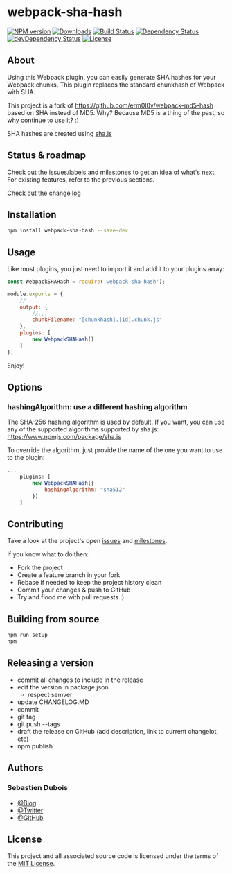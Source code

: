 # webpack-sha-hash

[![NPM version](https://img.shields.io/npm/v/webpack-sha-hash.svg)](https://www.npmjs.com/package/webpack-sha-hash)
[![Downloads](https://img.shields.io/npm/dm/webpack-sha-hash.svg)](https://www.npmjs.com/package/webpack-sha-hash)
[![Build Status](https://secure.travis-ci.org/dsebastien/webpack-sha-hash.png?branch=master)](https://travis-ci.org/dsebastien/webpack-sha-hash)
[![Dependency Status](https://david-dm.org/dsebastien/webpack-sha-hash.svg?theme=shields.io&style=flat)](https://david-dm.org/dsebastien/webpack-sha-hash)
[![devDependency Status](https://david-dm.org/dsebastien/webpack-sha-hash/dev-status.svg?theme=shields.io&style=flat)](https://david-dm.org/dsebastien/webpack-sha-hash#info=devDependencies)
[![License](https://img.shields.io/cocoapods/l/AFNetworking.svg)](LICENSE.MD)

## About
Using this Webpack plugin, you can easily generate SHA hashes for your Webpack chunks.
This plugin replaces the standard chunkhash of Webpack with SHA.

This project is a fork of https://github.com/erm0l0v/webpack-md5-hash based on SHA instead of MD5.
Why? Because MD5 is a thing of the past, so why continue to use it? :)

SHA hashes are created using [sha.js](https://www.npmjs.com/package/sha.js)

## Status & roadmap
Check out the issues/labels and milestones to get an idea of what's next.
For existing features, refer to the previous sections.

Check out the [change log](CHANGELOG.MD)

## Installation
``` bash
npm install webpack-sha-hash --save-dev
```

## Usage
Like most plugins, you just need to import it and add it to your plugins array:

``` javascript
const WebpackSHAHash = require('webpack-sha-hash');

module.exports = {
    // ...
    output: {
        //...
        chunkFilename: "[chunkhash].[id].chunk.js"
    },
    plugins: [
        new WebpackSHAHash()
    ]
};
```

Enjoy!

## Options

### hashingAlgorithm: use a different hashing algorithm
The SHA-256 hashing algorithm is used by default. If you want, you can use any of the supported algorithms supported by sha.js: https://www.npmjs.com/package/sha.js

To override the algorithm, just provide  the name of the one you want to use to the plugin:

``` javascript
...
    plugins: [
        new WebpackSHAHash({
            hashingAlgorithm: "sha512"
        })
    ]
```

## Contributing
Take a look at the project's open [issues](https://github.com/dsebastien/webpack-sha-hash/issues) and [milestones](https://github.com/dsebastien/webpack-sha-hash/milestones).

If you know what to do then:
* Fork the project
* Create a feature branch in your fork
* Rebase if needed to keep the project history clean
* Commit your changes & push to GitHub
* Try and flood me with pull requests :)

## Building from source
``` bash
npm run setup
npm
```

## Releasing a version
* commit all changes to include in the release
* edit the version in package.json
  * respect semver
* update CHANGELOG.MD
* commit
* git tag <version>
* git push --tags
* draft the release on GitHub (add description, link to current changelot, etc)
* npm publish

## Authors
### Sebastien Dubois
* [@Blog](https://www.dsebastien.net)
* [@Twitter](https://twitter.com/dSebastien)
* [@GitHub](https://github.com/dSebastien)

## License
This project and all associated source code is licensed under the terms of the [MIT License](https://en.wikipedia.org/wiki/MIT_License).
